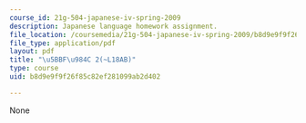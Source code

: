 ```yaml
---
course_id: 21g-504-japanese-iv-spring-2009
description: Japanese language homework assignment.
file_location: /coursemedia/21g-504-japanese-iv-spring-2009/b8d9e9f9f26f85c82ef281099ab2d402_MIT21G_504S09_hw18.pdf
file_type: application/pdf
layout: pdf
title: "\u5BBF\u984C 2(~L18AB)"
type: course
uid: b8d9e9f9f26f85c82ef281099ab2d402

---
```

None